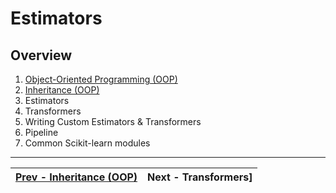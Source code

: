 # Estimators

## Overview
1. [Object-Oriented Programming (OOP)](./object-oriented-programming.md)
2. [Inheritance (OOP)](./inheritance.md)
3. Estimators
4. Transformers
5. Writing Custom Estimators & Transformers
6. Pipeline
7. Common Scikit-learn modules

---
| [Prev - Inheritance (OOP)](./inheritance.md "Inheritance (OOP)") | Next - Transformers]   |
|:-----------------------------------------------------------------|---------------------------------------------------:|
